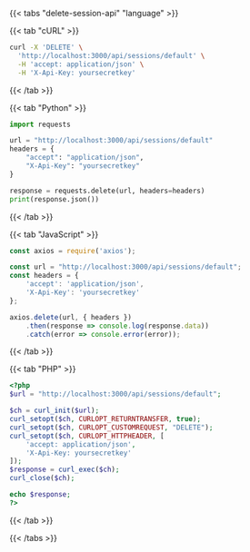 <div></div>

{{< tabs "delete-session-api" "language" >}}

{{< tab "cURL" >}}
```sh
curl -X 'DELETE' \
  'http://localhost:3000/api/sessions/default' \
  -H 'accept: application/json' \
  -H 'X-Api-Key: yoursecretkey'
```
{{< /tab >}}

{{< tab "Python" >}}
```python
import requests

url = "http://localhost:3000/api/sessions/default"
headers = {
    "accept": "application/json",
    "X-Api-Key": "yoursecretkey"
}

response = requests.delete(url, headers=headers)
print(response.json())
```
{{< /tab >}}

{{< tab "JavaScript" >}}
```javascript
const axios = require('axios');

const url = "http://localhost:3000/api/sessions/default";
const headers = {
    'accept': 'application/json',
    'X-Api-Key': 'yoursecretkey'
};

axios.delete(url, { headers })
    .then(response => console.log(response.data))
    .catch(error => console.error(error));
```
{{< /tab >}}

{{< tab "PHP" >}}
```php
<?php
$url = "http://localhost:3000/api/sessions/default";

$ch = curl_init($url);
curl_setopt($ch, CURLOPT_RETURNTRANSFER, true);
curl_setopt($ch, CURLOPT_CUSTOMREQUEST, "DELETE");
curl_setopt($ch, CURLOPT_HTTPHEADER, [
    'accept: application/json',
    'X-Api-Key: yoursecretkey'
]);
$response = curl_exec($ch);
curl_close($ch);

echo $response;
?>
```
{{< /tab >}}

{{< /tabs >}}